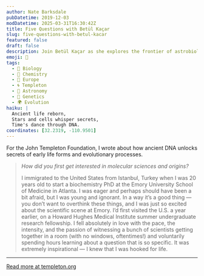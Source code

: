 ```yaml
---
author: Nate Barksdale
pubDatetime: 2019-12-03
modDatetime: 2025-03-31T16:30:42Z
title: Five Questions with Betül Kaçar
slug: five-questions-with-betul-kacar
featured: false
draft: false
description: Join Betül Kaçar as she explores the frontier of astrobiology and ancient DNA, shedding light on life’s cosmic journey and evolutionary constraints.
emoji: 🔬
tags:
  - 🦠 Biology
  - 🧪 Chemistry
  - 🍷 Europe
  - 🌀 Templeton
  - 🌌 Astronomy
  - 🧬 Genetics
  - 🌍 Evolution
haiku: |
  Ancient life reborn,  
  Stars and cells whisper secrets,  
  Time's dance through DNA.
coordinates: [32.2319, -110.9501]
---
```


For the John Templeton Foundation, I wrote about how ancient DNA unlocks secrets of early life forms and evolutionary processes.

> _How did you first get interested in molecular sciences and origins?_
>
> I immigrated to the United States from Istanbul, Turkey when I was 20 years old to start a biochemistry PhD at the Emory University School of Medicine in Atlanta. I was eager and perhaps should have been a bit afraid, but I was young and ignorant. In a way it’s a good thing — you don’t want to overthink these things, and I was just so excited about the scientific scene at Emory.
> I’d first visited the U.S. a year earlier, on a Howard Hughes Medical Institute summer undergraduate research fellowship. I fell absolutely in love with the pace, the intensity, and the passion of witnessing a bunch of scientists getting together in a room (with no windows, oftentimes!) and voluntarily spending hours learning about a question that is so specific. It was extremely inspirational — I knew that I was hooked for life.

---

[Read more at templeton.org](https://www.templeton.org/news/qa-five-questions-with-betul-kacar)
